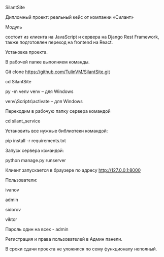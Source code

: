 SilantSite

Дипломный проект: реальный кейс от компании «Силант»

Модуль

состоит из клиента на JavaScript и сервера на Django Rest Framework, также подготовлен переход на frontend на React.

Установка проекта.

В рабочей папке выполняем команды.

Git clone https://github.com/TulinVM/SilantSite.git

cd SilantSite

py -m venv venv – для Windows

venv\Scripts\activate – для Windows

Переходим в рабочую папку сервера командой

cd silant_service

Установить все нужные библиотеки командой:

pip install -r requirements.txt

Запуск сервера командой:

python manage.py runserver

Клиент запускается в браузере по адресу http://127.0.0.1:8000

Пользователи:

ivanov

admin

sidorov

viktor

Пароль один на всех - admin

Регистрация и права пользователей в Админ панели.

В сроки сдачи проекта не уложился по сему функционалу неполный.
